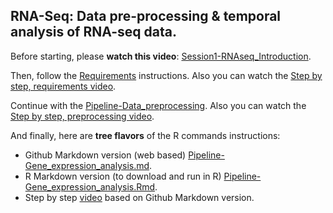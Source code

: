 ## RNA-Seq: Data pre-processing & temporal analysis of RNA-seq data.


Before starting, please **watch this video**: [Session1-RNAseq_Introduction](https://drive.google.com/open?id=1ogZf5UNYp2iL3x4-b3RRnU5Vmk7qJVBQ).

Then, follow the [Requirements](https://github.com/ibioChile/Transcriptomics-R-Workshop-public/blob/master/Session1-Temporal_Analysis/1_Requirements.md) instructions. Also you can watch the [Step by step, requirements video](https://drive.google.com/open?id=1GZbBg3DW284LVvTSucif0fhKskjvMr4X).

Continue with the [Pipeline-Data_preprocessing](https://github.com/ibioChile/Transcriptomics-R-Workshop-public/blob/master/Session1-Temporal_Analysis/2_Pipeline-Data_preprocessing.md). Also you can watch the [Step by step, preprocessing video](https://drive.google.com/open?id=104scpjSD8ZeEIcqTHo0JNqueY5RGxJdH).

And finally, here are **tree flavors** of the R commands instructions:
* Github Markdown version (web based) [Pipeline-Gene_expression_analysis.md](https://github.com/ibioChile/Transcriptomics-R-Workshop-public/blob/master/Session1-Temporal_Analysis/3_Pipeline-Gene_expression_analysis.md).
* R Markdown version (to download and run in R) [Pipeline-Gene_expression_analysis.Rmd](https://github.com/ibioChile/Transcriptomics-R-Workshop-public/blob/master/Session1-Temporal_Analysis/3_Pipeline-Gene_expression_analysis.Rmd).
* Step by step [video](https://drive.google.com/open?id=12TKwThNH7myStGNrp-_ZK6ppsNRMScB2) based on Github Markdown version.


